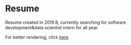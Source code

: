# Resume
Resume created in 2019.8, currently searching for software development&data scientist intern for all year.

For better rendering, click [here](https://nbviewer.jupyter.org/github/Rabona17/Resume/blob/master/ResumeOct.pdf).
